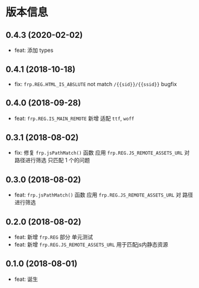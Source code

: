 # 版本信息
## 0.4.3 (2020-02-02)
* feat: 添加 types

## 0.4.1 (2018-10-18)
* fix: `frp.REG.HTML_IS_ABSLUTE` not match `/{{sid}}/{{ssid}}` bugfix

## 0.4.0 (2018-09-28)
* feat: `frp.REG.IS_MAIN_REMOTE` 新增 适配 `ttf`, `woff`

## 0.3.1 (2018-08-02)
* fix: 修复 `frp.jsPathMatch()` 函数 应用 `frp.REG.JS_REMOTE_ASSETS_URL` 对 路径进行筛选 只匹配 1 个的问题

## 0.3.0 (2018-08-02)
* feat: `frp.jsPathMatch()` 函数 应用 `frp.REG.JS_REMOTE_ASSETS_URL` 对 路径进行筛选

## 0.2.0 (2018-08-02)
* feat: 新增 `frp.REG` 部分 单元测试
* feat: 新增 `frp.REG.JS_REMOTE_ASSETS_URL` 用于匹配js内静态资源

## 0.1.0 (2018-08-01)
* feat: 诞生
